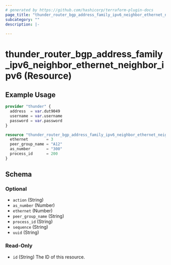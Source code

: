 ```yaml
---
# generated by https://github.com/hashicorp/terraform-plugin-docs
page_title: "thunder_router_bgp_address_family_ipv6_neighbor_ethernet_neighbor_ipv6 Resource - terraform-provider-thunder"
subcategory: ""
description: |-
  
---
```


# thunder_router_bgp_address_family_ipv6_neighbor_ethernet_neighbor_ipv6 (Resource)



## Example Usage

```terraform
provider "thunder" {
  address  = var.dut9049
  username = var.username
  password = var.password
}

resource "thunder_router_bgp_address_family_ipv6_neighbor_ethernet_neighbor_ipv6" "BgpAddressFamilyIpv6NeigEthNeiIpv6Test" {
  ethernet        = 3
  peer_group_name = "A12"
  as_number       = "300"
  process_id      = 200
}
```

<!-- schema generated by tfplugindocs -->
## Schema

### Optional

- `action` (String)
- `as_number` (Number)
- `ethernet` (Number)
- `peer_group_name` (String)
- `process_id` (String)
- `sequence` (String)
- `uuid` (String)

### Read-Only

- `id` (String) The ID of this resource.


